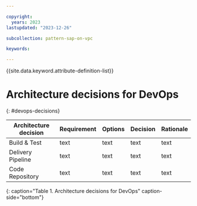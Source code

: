 ```yaml
---

copyright:
  years: 2023
lastupdated: "2023-12-26"

subcollection: pattern-sap-on-vpc

keywords:

---
```


{{site.data.keyword.attribute-definition-list}}

# Architecture decisions for DevOps
{: #devops-decisions}




| Architecture decision| Requirement | Options | Decision| Rationale|
|---|---|---|---|---|
|Build & Test| text | text | text | text |
|Delivery Pipeline| text | text | text | text |
|Code Repository| text | text | text | text |
{: caption="Table 1. Architecture decisions for DevOps" caption-side="bottom"}
